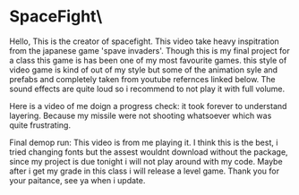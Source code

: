 # SpaceFight\

Hello, This is the creator of spacefight. This video take heavy inspitration from the japanese game 'spave invaders'. Though this is my final project for a class this game is has been one of my most favourite games.
this style of video game is kind of out of my style but some of the animation syle and prefabs and completely taken from youtube refernces linked below. The sound effects are quite loud so i recommend to not play it with full volume. 

Here is a video of me doign a progress check: it took forever to understand layering. Because my missile were not shooting whatsoever which was quite frustrating. 

Final demop run: This video is from me playing it. I think this is the best, i tried changing fonts but the assest wouldnt download without the package, since my project is due tonight i will not play around with my code. Maybe after i get my grade in this class i will release a level game. Thank you for your paitance, see ya when i update. 
